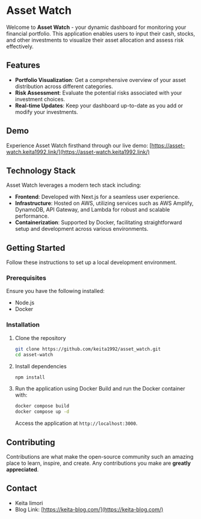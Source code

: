 # Asset Watch

Welcome to **Asset Watch** - your dynamic dashboard for monitoring your financial portfolio. This application enables users to input their cash, stocks, and other investments to visualize their asset allocation and assess risk effectively.

## Features

- **Portfolio Visualization**: Get a comprehensive overview of your asset distribution across different categories.
- **Risk Assessment**: Evaluate the potential risks associated with your investment choices.
- **Real-time Updates**: Keep your dashboard up-to-date as you add or modify your investments.

## Demo

Experience Asset Watch firsthand through our live demo: [https://asset-watch.keita1992.link/](https://asset-watch.keita1992.link/)

## Technology Stack

Asset Watch leverages a modern tech stack including:

- **Frontend**: Developed with Next.js for a seamless user experience.
- **Infrastructure**: Hosted on AWS, utilizing services such as AWS Amplify, DynamoDB, API Gateway, and Lambda for robust and scalable performance.
- **Containerization**: Supported by Docker, facilitating straightforward setup and development across various environments.

## Getting Started

Follow these instructions to set up a local development environment.

### Prerequisites

Ensure you have the following installed:

- Node.js
- Docker

### Installation

1. Clone the repository

   ```bash
   git clone https://github.com/keita1992/asset_watch.git
   cd asset-watch
   ```

2. Install dependencies

   ```bash
   npm install
   ```

3. Run the application using Docker
   Build and run the Docker container with:
   ```bash
   docker compose build
   docker compose up -d
   ```
   Access the application at `http://localhost:3000`.

## Contributing

Contributions are what make the open-source community such an amazing place to learn, inspire, and create. Any contributions you make are **greatly appreciated**.

## Contact

- Keita Iimori
- Blog Link: [https://keita-blog.com/](https://keita-blog.com/)
